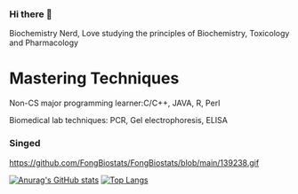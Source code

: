### Hi there 👋

 Biochemistry Nerd, Love studying the principles of Biochemistry, Toxicology and Pharmacology

# Mastering Techniques
Non-CS major programming learner:C/C++, JAVA, R, Perl 

Biomedical lab techniques: PCR, Gel electrophoresis, ELISA

### Singed
<https://github.com/FongBiostats/FongBiostats/blob/main/139238.gif>

[![Anurag's GitHub stats](https://github-readme-stats.vercel.app/api?username=FongBiostats)](https://github.com/anuraghazra/github-readme-stats)
[![Top Langs](https://github-readme-stats.vercel.app/api/top-langs/?username=FongBiostats&langs_count=8)](https://github.com/anuraghazra/github-readme-stats)
